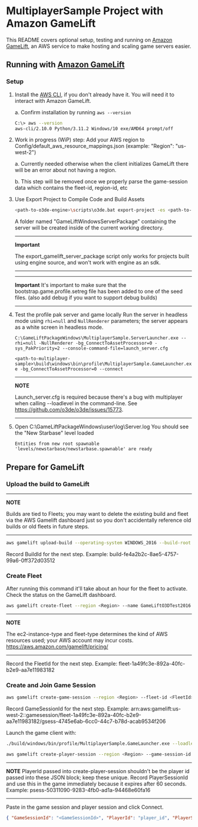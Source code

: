 # MultiplayerSample Project with Amazon GameLift

This README covers optional setup, testing and running on [Amazon GameLift](https://aws.amazon.com/gamelift/), an AWS service to make hosting and scaling game servers easier. 

## Running with [Amazon GameLift](https://docs.aws.amazon.com/gamelift/index.html)

### Setup
1. Install the [AWS CLI](https://docs.aws.amazon.com/cli/latest/userguide/getting-started-install.html), if you don't already have it. You will need it to interact with Amazon GameLift.

    a. Confirm installation by running `aws --version`
    ```sh
    C:\> aws --version
    aws-cli/2.10.0 Python/3.11.2 Windows/10 exe/AMD64 prompt/off
    ```
1. Work in progress (WiP) step: Add your AWS region to Config/default_aws_resource_mappings.json (example: "Region": "us-west-2")

    a. Currently needed otherwise when the client initializes GameLift there will be an error about not having a region.

    b. This step will be removed once we properly parse the game-session data which contains the fleet-id, region-id, etc  

1. Use Export Project to Compile Code and Build Assets

    ```sh
    <path-to-o3de-engine>\scripts\o3de.bat export-project -es <path-to-multiplayer-sample>\MPSGameLift\Scripts\export_gamelift_server_package.py --code --assets -ll INFO
    ```
    A folder named "GameLiftWindowsServerPackage" containing the server will be created inside of the current working directory.

    ---
    **Important**

    The export_gamelift_server_package script only works for projects built using engine source, and won't work with engine as an sdk. 

    ---

    ---
    **Important**
    It's important to make sure that the bootstrap.game.profile.setreg file has been added to one of the seed files. (also add debug if you want to support debug builds)

    ---

1. Test the profile pak server and game locally
    Run the server in headless mode using `rhi=null` and `NullRenderer` parameters; the server appears as a white screen in headless mode.
    
    `C:\GameLiftPackageWindows\MultiplayerSample.ServerLauncher.exe --rhi=null -NullRenderer -bg_ConnectToAssetProcessor=0 -sys_PakPriority=2 --console-command-file=launch_server.cfg`
    
    `<path-to-multiplayer-sample>\build\windows\bin\profile\MultiplayerSample.GameLauncher.exe -bg_ConnectToAssetProcessor=0 --connect`

    ---
    **NOTE**

    Launch_server.cfg is required because there's a bug with multiplayer when calling --loadlevel in the command-line. See https://github.com/o3de/o3de/issues/15773.

    ---

1. Open C:\GameLiftPackageWindows\user\log\Server.log
    You should see the "New Starbase" level loaded
    ```
    Entities from new root spawnable 'levels/newstarbase/newstarbase.spawnable' are ready
    ```

## Prepare for GameLift
### Upload the build to GameLift

---
**NOTE**

Builds are tied to Fleets; you may want to delete the existing build and fleet via the AWS Gamelift dashboard just so you don't accidentally reference old builds or old fleets in future steps.

---
 
```sh
aws gamelift upload-build --operating-system WINDOWS_2016 --build-root C:\GameLiftPackageWindows\ --name MultiplayerSample --build-version v1.0 --region <Region>
```
Record BuildId for the next step. Example: build-fe4a2b2c-8ae5-4757-99a6-0ff372d03512

### Create Fleet
After running this command it'll take about an hour for the fleet to activate. Check the status on the GameLift dashboard. 

```sh
aws gamelift create-fleet --region <Region> --name GameLiftO3DTest2016 --ec2-instance-type c5.large --fleet-type ON_DEMAND --build-id <BuildId> --runtime-configuration "GameSessionActivationTimeoutSeconds=300, MaxConcurrentGameSessionActivations=2, ServerProcesses=[{LaunchPath=C:\game\MultiplayerSample.ServerLauncher.exe, Parameters= --rhi=null -sys_PakPriority=2 -NullRenderer -sv_terminateOnPlayerExit=true -bg_ConnectToAssetProcessor=0 --sv_gameLiftEnabled=true --sv_dedicated_host_onstartup=false --console-command-file=launch_server.cfg, ConcurrentExecutions=1}]" --ec2-inbound-permissions "FromPort=33450,ToPort=34449,IpRange=0.0.0.0/0,Protocol=UDP"
```
---
**NOTE**

The ec2-instance-type and fleet-type determines the kind of AWS resources used; your AWS account may incur costs.
https://aws.amazon.com/gamelift/pricing/

---

Record the FleetId for the next step. Example: fleet-1a49fc3e-892a-40fc-b2e9-aa7e11983182

### Create and Join Game Session
```sh
aws gamelift create-game-session --region <Region> --fleet-id <FleetId> --name foogamesession1 --maximum-player-session-count 10
```
Record GameSessionId for the next step. Example: arn:aws:gamelift:us-west-2::gamesession/fleet-1a49fc3e-892a-40fc-b2e9-aa7e11983182/gsess-4745e6ab-6cc0-44c7-b78d-acab9534f206

Launch the game client with:
```sh
./build/windows/bin/profile/MultiplayerSample.GameLauncher.exe --loadlevel="mpsgamelift/prefabs/GameLiftConnectJsonMenu.spawnable"
```
```sh
aws gamelift create-player-session --region <Region> --game-session-id <GameSessionId> --player-id Player1
```
---
**NOTE**
PlayerId passed into create-player-session shouldn't be the player id passed into these JSON block; keep these unique. 
Record PlayerSessionId and use this in the game immediately because it expires after 60 seconds. Example: psess-50311090-9283-4fb0-ad1a-94468e60fa16

---

Paste in the game session and player session and click Connect. 
```json
{ "GameSessionId": "<GameSessionId>", "PlayerId": "player_id", "PlayerSessionId": "<PlayerSessionId>" }
```
